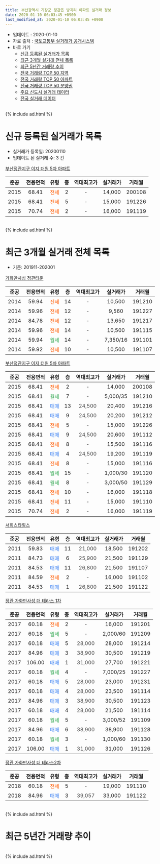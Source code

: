```yaml
---
title: 부산광역시 기장군 정관읍 방곡리 아파트 실거래 정보
date: 2020-01-10 06:03:45 +0900
last_modified_at: 2020-01-10 06:03:45 +0900
---
```


* 업데이트 : 2020-01-10
* 자료 출처 : [국토교통부 실거래가 공개시스템](http://rt.molit.go.kr)
* 바로 가기
    * [신규 등록된 실거래가 목록](#신규-등록된-실거래가-목록)
    * [최근 3개월 실거래 전체 목록](#최근-3개월-실거래-전체-목록)
    * [최근 5년간 거래량 추이](#최근-5년간-거래량-추이)
    * [전국 거래량 TOP 50 지역](https://inasie.github.io/apt-trade-info/최근-3개월-전국에서-가장-거래가-많이-발생한-지역)
    * [전국 거래량 TOP 50 아파트](https://inasie.github.io/apt-trade-info/최근-3개월-전국에서-가장-거래가-많이-발생한-아파트)
    * [전국 거래량 TOP 50 분양권](https://inasie.github.io/apt-trade-info/최근-3개월-전국에서-가장-거래가-많이-발생한-분양권)
    * [주요 신도시 실거래 데이터](https://inasie.github.io/apt-trade-info/주요-신도시)
    * [전국 실거래 데이터](https://inasie.github.io/apt-trade-info/전국)
<br>
{% include ad.html %}
<br>

# 신규 등록된 실거래가 목록
* 실거래가 등록일: 20200110
* 업데이트 된 실거래 수: 3 건


[부산정관지구 이지 더원 5차 아파트](https://search.naver.com/search.naver?query=%EB%B6%80%EC%82%B0%EA%B4%91%EC%97%AD%EC%8B%9C+%EA%B8%B0%EC%9E%A5%EA%B5%B0+%EC%A0%95%EA%B4%80%EC%9D%8D+%EB%B0%A9%EA%B3%A1%EB%A6%AC+%EB%B6%80%EC%82%B0%EC%A0%95%EA%B4%80%EC%A7%80%EA%B5%AC+%EC%9D%B4%EC%A7%80+%EB%8D%94%EC%9B%90+5%EC%B0%A8+%EC%95%84%ED%8C%8C%ED%8A%B8)

|준공|전용면적|유형|층|역대최고가|실거래가|거래월|
|:---:|:---:|:---:|:---:|:---:|:---:|:---:|
|2015|68.41|<span style="color:#ff5a00">전세</span>|2|<span style="color:#444444">-</span>|14,000|200108|
|2015|68.41|<span style="color:#ff5a00">전세</span>|5|<span style="color:#444444">-</span>|15,000|191226|
|2015|70.74|<span style="color:#ff5a00">전세</span>|2|<span style="color:#444444">-</span>|16,000|191119|


<br>
{% include ad.html %}
<br>

# 최근 3개월 실거래 전체 목록
* 기준: 201911-202001


[가화만사성 정관타운](https://search.naver.com/search.naver?query=%EB%B6%80%EC%82%B0%EA%B4%91%EC%97%AD%EC%8B%9C+%EA%B8%B0%EC%9E%A5%EA%B5%B0+%EC%A0%95%EA%B4%80%EC%9D%8D+%EB%B0%A9%EA%B3%A1%EB%A6%AC+%EA%B0%80%ED%99%94%EB%A7%8C%EC%82%AC%EC%84%B1+%EC%A0%95%EA%B4%80%ED%83%80%EC%9A%B4)

|준공|전용면적|유형|층|역대최고가|실거래가|거래월|
|:---:|:---:|:---:|:---:|:---:|:---:|:---:|
|2014|59.94|<span style="color:#ff5a00">전세</span>|14|<span style="color:#444444">-</span>|10,500|191210|
|2014|59.96|<span style="color:#ff5a00">전세</span>|12|<span style="color:#444444">-</span>|9,560|191227|
|2014|84.78|<span style="color:#ff5a00">전세</span>|12|<span style="color:#444444">-</span>|13,650|191217|
|2014|59.96|<span style="color:#ff5a00">전세</span>|14|<span style="color:#444444">-</span>|10,500|191115|
|2014|59.94|<span style="color:#34a853">월세</span>|14|<span style="color:#444444">-</span>|7,350/16|191101|
|2014|59.92|<span style="color:#ff5a00">전세</span>|10|<span style="color:#444444">-</span>|10,500|191107|

[부산정관지구 이지 더원 5차 아파트](https://search.naver.com/search.naver?query=%EB%B6%80%EC%82%B0%EA%B4%91%EC%97%AD%EC%8B%9C+%EA%B8%B0%EC%9E%A5%EA%B5%B0+%EC%A0%95%EA%B4%80%EC%9D%8D+%EB%B0%A9%EA%B3%A1%EB%A6%AC+%EB%B6%80%EC%82%B0%EC%A0%95%EA%B4%80%EC%A7%80%EA%B5%AC+%EC%9D%B4%EC%A7%80+%EB%8D%94%EC%9B%90+5%EC%B0%A8+%EC%95%84%ED%8C%8C%ED%8A%B8)

|준공|전용면적|유형|층|역대최고가|실거래가|거래월|
|:---:|:---:|:---:|:---:|:---:|:---:|:---:|
|2015|68.41|<span style="color:#ff5a00">전세</span>|2|<span style="color:#444444">-</span>|14,000|200108|
|2015|68.41|<span style="color:#34a853">월세</span>|7|<span style="color:#444444">-</span>|5,000/35|191210|
|2015|68.41|<span style="color:#4285f3">매매</span>|13|<span style="color:#444444">24,500</span>|20,400|191216|
|2015|68.41|<span style="color:#4285f3">매매</span>|9|<span style="color:#444444">24,500</span>|20,200|191212|
|2015|68.41|<span style="color:#ff5a00">전세</span>|5|<span style="color:#444444">-</span>|15,000|191226|
|2015|68.41|<span style="color:#4285f3">매매</span>|9|<span style="color:#444444">24,500</span>|20,600|191112|
|2015|68.41|<span style="color:#ff5a00">전세</span>|8|<span style="color:#444444">-</span>|15,500|191116|
|2015|68.41|<span style="color:#4285f3">매매</span>|4|<span style="color:#444444">24,500</span>|19,200|191119|
|2015|68.41|<span style="color:#ff5a00">전세</span>|8|<span style="color:#444444">-</span>|15,000|191116|
|2015|68.41|<span style="color:#34a853">월세</span>|15|<span style="color:#444444">-</span>|1,000/30|191120|
|2015|68.41|<span style="color:#34a853">월세</span>|8|<span style="color:#444444">-</span>|3,000/50|191129|
|2015|68.41|<span style="color:#ff5a00">전세</span>|10|<span style="color:#444444">-</span>|16,000|191118|
|2015|68.41|<span style="color:#ff5a00">전세</span>|11|<span style="color:#444444">-</span>|15,000|191110|
|2015|70.74|<span style="color:#ff5a00">전세</span>|2|<span style="color:#444444">-</span>|16,000|191119|

[서희스타힐스](https://search.naver.com/search.naver?query=%EB%B6%80%EC%82%B0%EA%B4%91%EC%97%AD%EC%8B%9C+%EA%B8%B0%EC%9E%A5%EA%B5%B0+%EC%A0%95%EA%B4%80%EC%9D%8D+%EB%B0%A9%EA%B3%A1%EB%A6%AC+%EC%84%9C%ED%9D%AC%EC%8A%A4%ED%83%80%ED%9E%90%EC%8A%A4)

|준공|전용면적|유형|층|역대최고가|실거래가|거래월|
|:---:|:---:|:---:|:---:|:---:|:---:|:---:|
|2011|59.83|<span style="color:#4285f3">매매</span>|11|<span style="color:#444444">21,000</span>|18,500|191202|
|2011|84.73|<span style="color:#4285f3">매매</span>|6|<span style="color:#444444">25,900</span>|21,500|191129|
|2011|84.53|<span style="color:#4285f3">매매</span>|11|<span style="color:#444444">26,800</span>|21,500|191107|
|2011|84.59|<span style="color:#ff5a00">전세</span>|2|<span style="color:#444444">-</span>|16,000|191102|
|2011|84.53|<span style="color:#4285f3">매매</span>|1|<span style="color:#444444">26,800</span>|21,500|191122|

[정관 가화만사성 더 테라스 1차](https://search.naver.com/search.naver?query=%EB%B6%80%EC%82%B0%EA%B4%91%EC%97%AD%EC%8B%9C+%EA%B8%B0%EC%9E%A5%EA%B5%B0+%EC%A0%95%EA%B4%80%EC%9D%8D+%EB%B0%A9%EA%B3%A1%EB%A6%AC+%EC%A0%95%EA%B4%80+%EA%B0%80%ED%99%94%EB%A7%8C%EC%82%AC%EC%84%B1+%EB%8D%94+%ED%85%8C%EB%9D%BC%EC%8A%A4+1%EC%B0%A8)

|준공|전용면적|유형|층|역대최고가|실거래가|거래월|
|:---:|:---:|:---:|:---:|:---:|:---:|:---:|
|2017|60.18|<span style="color:#ff5a00">전세</span>|2|<span style="color:#444444">-</span>|16,000|191201|
|2017|60.18|<span style="color:#34a853">월세</span>|5|<span style="color:#444444">-</span>|2,000/60|191209|
|2017|60.18|<span style="color:#4285f3">매매</span>|5|<span style="color:#444444">28,000</span>|28,000|191214|
|2017|84.96|<span style="color:#4285f3">매매</span>|3|<span style="color:#444444">38,900</span>|30,500|191219|
|2017|106.00|<span style="color:#4285f3">매매</span>|1|<span style="color:#444444">31,000</span>|27,700|191221|
|2017|60.18|<span style="color:#34a853">월세</span>|4|<span style="color:#444444">-</span>|7,000/25|191227|
|2017|60.18|<span style="color:#4285f3">매매</span>|5|<span style="color:#444444">28,000</span>|23,000|191231|
|2017|60.18|<span style="color:#4285f3">매매</span>|4|<span style="color:#444444">28,000</span>|23,500|191114|
|2017|84.96|<span style="color:#4285f3">매매</span>|3|<span style="color:#444444">38,900</span>|30,500|191123|
|2017|60.18|<span style="color:#4285f3">매매</span>|4|<span style="color:#444444">28,000</span>|21,500|191114|
|2017|60.18|<span style="color:#34a853">월세</span>|5|<span style="color:#444444">-</span>|3,000/52|191109|
|2017|84.96|<span style="color:#4285f3">매매</span>|6|<span style="color:#444444">38,900</span>|38,900|191128|
|2017|60.18|<span style="color:#34a853">월세</span>|3|<span style="color:#444444">-</span>|1,000/60|191130|
|2017|106.00|<span style="color:#4285f3">매매</span>|1|<span style="color:#444444">31,000</span>|31,000|191126|

[정관 가화만사성 더 테라스2차](https://search.naver.com/search.naver?query=%EB%B6%80%EC%82%B0%EA%B4%91%EC%97%AD%EC%8B%9C+%EA%B8%B0%EC%9E%A5%EA%B5%B0+%EC%A0%95%EA%B4%80%EC%9D%8D+%EB%B0%A9%EA%B3%A1%EB%A6%AC+%EC%A0%95%EA%B4%80+%EA%B0%80%ED%99%94%EB%A7%8C%EC%82%AC%EC%84%B1+%EB%8D%94+%ED%85%8C%EB%9D%BC%EC%8A%A42%EC%B0%A8)

|준공|전용면적|유형|층|역대최고가|실거래가|거래월|
|:---:|:---:|:---:|:---:|:---:|:---:|:---:|
|2018|60.18|<span style="color:#ff5a00">전세</span>|5|<span style="color:#444444">-</span>|19,000|191110|
|2018|84.96|<span style="color:#4285f3">매매</span>|3|<span style="color:#444444">39,057</span>|33,000|191122|


<br>
{% include ad.html %}
<br>

# 최근 5년간 거래량 추이


<div style="width:100%;">
    <canvas id="deal_progress" height="200"></canvas>
</div>

<script>
new Chart(document.getElementById("deal_progress"), {
    type: 'line',
    data: {
        labels: ['201501','201502','201503','201504','201505','201506','201507','201508','201509','201510','201511','201512','201601','201602','201603','201604','201605','201606','201607','201608','201609','201610','201611','201612','201701','201702','201703','201704','201705','201706','201707','201708','201709','201710','201711','201712','201801','201802','201803','201804','201805','201806','201807','201808','201809','201810','201811','201812','201901','201902','201903','201904','201905','201906','201907','201908','201909','201910','201911','201912','202001'],
        datasets: [{
            label: '매매',
            pointRadius: 1,
            data: [6, 3, 6, 8, 12, 7, 14, 13, 14, 9, 2, 2, 4, 1, 3, 4, 5, 8, 10, 6, 5, 14, 7, 3, 6, 0, 1, 4, 3, 0, 4, 3, 3, 0, 1, 3, 20, 13, 16, 8, 15, 23, 15, 10, 5, 7, 3, 0, 2, 5, 6, 3, 8, 1, 2, 3, 9, 7, 11, 7, 0],
            borderColor: "rgba(255, 201, 14, 1)",
            backgroundColor: "rgba(255, 201, 14, 0.5)",
            fill: false,
            lineTension: 0
        },{
            label: '전월세',
            pointRadius: 1,
            data: [12, 9, 10, 8, 7, 16, 9, 7, 2, 6, 11, 11, 27, 20, 11, 11, 2, 5, 3, 4, 5, 4, 6, 7, 4, 5, 7, 6, 2, 3, 4, 3, 6, 2, 21, 18, 36, 28, 33, 20, 24, 27, 24, 28, 18, 23, 14, 8, 22, 14, 52, 12, 15, 13, 11, 11, 9, 18, 14, 8, 1],
            borderColor: "rgba(0, 141, 185, 1)",
            backgroundColor: "rgba(0, 141, 185, 0.5)",
            fill: false,
            lineTension: 0
        }
        ]
    },
    options: {
        responsive: true,
        title: {
            display: false
        },
        tooltips: {
            mode: 'index',
            intersect: false
        },
        hover: {
            mode: 'nearest',
            intersect: true
        },
        scales: {
            xAxes: [{
                display: true,
                scaleLabel: {
                    display: true,
                    labelString: '년/월'
                }
            }],
            yAxes: [{
                display: true,
                ticks: {
                    suggestedMin: 0,
                },
                scaleLabel: {
                    display: true,
                    labelString: '실거래 수'
                }
            }]
        }
    }
});

</script>


<br>
{% include ad.html %}
<br>

